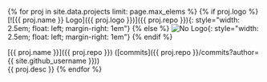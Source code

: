 {% for proj in site.data.projects limit: page.max_elems %}
  {% if proj.logo %}
[![{{ proj.name }} Logo]({{ proj.logo }})]({{ proj.repo }}){: style="width: 2.5em; float: left; margin-right: 1em"}
  {% else %}
![No Logo](){: style="width: 2.5em; float: left; margin-right: 1em"}
  {% endif %}

  [{{ proj.name }}]({{ proj.repo }}) ([commits]({{ proj.repo }}/commits?author={{ site.github_username }}))<br>
  {{ proj.desc }}
{% endfor %}
